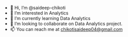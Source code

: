 - 👋 Hi, I’m @saideep-chikoti
- 👀 I’m interested in Analytics
- 🌱 I’m currently learning Data Analytics 
- 💞️ I’m looking to collaborate on Data Analytics project.
- 📫 You can reach me at chikotisaideep04@gmail.com 

<!---
saideep-chikoti/saideep-chikoti is a ✨ special ✨ repository because its `README.md` (this file) appears on your GitHub profile.
You can click the Preview link to take a look at your changes.
--->
